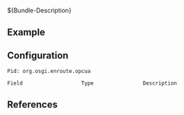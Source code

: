# 

${Bundle-Description}

## Example

## Configuration

	Pid: org.osgi.enroute.opcua
	
	Field					Type				Description
		
	
## References

